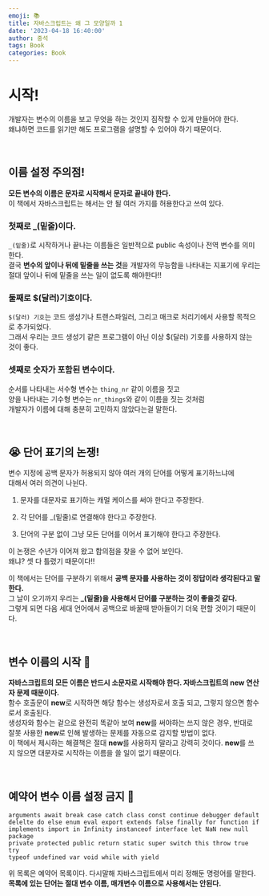 ```yaml
---
emoji: 📚
title: 자바스크립트는 왜 그 모양일까 1  
date: '2023-04-18 16:40:00'
author: 중석 
tags: Book 
categories: Book  
---
```


# 시작! 

개발자는 변수의 이름을 보고 무엇을 하는 것인지 짐작할 수 있게 만들어야 한다.   
왜냐하면 코드를 읽기만 해도 프로그램을 설명할 수 있어야 하기 때문이다.   

<br>

## 이름 설정 주의점!

**모든 변수의 이름은 문자로 시작해서 문자로 끝내야 한다.**   
이 책에서 자바스크립트는 해서는 안 될 여러 가지를 허용한다고 쓰여 있다.   

### 첫째로 _(밑줄)이다. 

`_(밑줄)`로 시작하거나 끝나는 이름들은 일반적으로 public 속성이나 전역 변수를 의미한다.    
결국 **변수의 앞이나 뒤에 밑줄을 쓰는 것**을 개발자의 무능함을 나타내는 지표기에 우리는 절대 앞이나 뒤에 밑줄을 쓰는 일이 없도록 해야한다!!   

### 둘째로 $(달러)기호이다. 

`$(달러) 기호`는 코드 생성기나 트랜스파일러, 그리고 매크로 처리기에서 사용할 목적으로 추가되었다.    
그래서 우리는 코드 생성기 같은 프로그램이 아닌 이상 $(달러) 기호를 사용하지 않는 것이 좋다.   

### 셋째로 숫자가 포함된 변수이다. 

순서를 나타내는 서수형 변수는 `thing_nr` 같이 이름을 짓고    
양을 나타내는 기수형 변수는 `nr_things`와 같이 이름을 짓는 것처럼     
개발자가 이름에 대해 충분히 고민하지 않았다는걸 말한다.   

<br>

## 😭 단어 표기의 논쟁!

변수 지정에 공백 문자가 허용되지 않아 여러 개의 단어를 어떻게 표기하느냐에    
대해서 여러 의견이 나뉜다.    

1. 문자를 대문자로 표기하는 캐멀 케이스를 써야 한다고 주장한다.    

2. 각 단어를 _(밑줄)로 연결해야 한다고 주장한다.   

3. 단어의 구분 없이 그냥 모든 단어를 이어서 표기해야 한다고 주장한다.   

이 논쟁은 수년가 이어져 왔고 합의점을 찾을 수 없어 보인다.    
왜냐? 셋 다 틀렸기 때문이다!! 

이 책에서는 단어를 구분하기 위해서 **공백 문자를 사용하는 것이 정답이라 생각된다고 말한다.**   
그 날이 오기까지 우리는 **_(밑줄)을 사용해서 단어를 구분하는 것이 좋을것 같다.**   
그렇게 되면 다음 세대 언어에서 공백으로 바꿀때 받아들이기 더욱 편할 것이기 때문이다.  

<br>

## 변수 이름의 시작 👟

**자바스크립트의 모든 이름은 반드시 소문자로 시작해야 한다. 자바스크립트의 new 연산자 문제 때문이다.**    
함수 호출문이 **new**로 시작하면 해당 함수는 생성자로서 호출 되고, 그렇지 않으면 함수로서 호출된다.    
생성자와 함수는 겉으로 완전히 똑같아 보여 **new**를 써야하는 쓰지 않은 경우, 반대로 잘못 사용한 **new**로 인해 발생하는 문제를 자동으로 감지할 방법이 없다.    
이 책에서 제시하는 해결책은 절대 **new**를 사용하지 말라고 강력히 것이다. **new**를 쓰지 않으면 대문자로 시작하는 이름을 쓸 일이 없기 때문이다.   

<br>

## 예약어 변수 이름 설정 금지 🚫

```
arguments await break case catch class const continue debugger default 
delelte do else enum eval export extends false finally for function if 
implements import in Infinity instanceof interface let NaN new null package
private protected public return static super switch this throw true try 
typeof undefined var void while with yield 

``` 

위 목록은 예약어 목록이다. 다시말해 자바스크립트에서 미리 정해둔 명령어를 말한다.   
**목록에 있는 단어는 절대 변수 이름, 매개변수 이름으로 사용해서는 안된다.**   

```toc

```